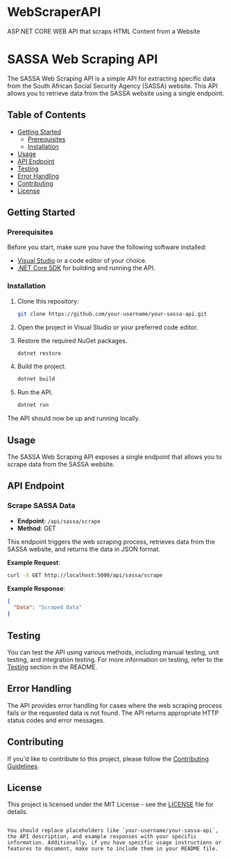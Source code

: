 # WebScraperAPI
ASP.NET CORE WEB API that scraps HTML Content from a Website 

# SASSA Web Scraping API

The SASSA Web Scraping API is a simple API for extracting specific data from the South African Social Security Agency (SASSA) website. This API allows you to retrieve data from the SASSA website using a single endpoint.

## Table of Contents

- [Getting Started](#getting-started)
  - [Prerequisites](#prerequisites)
  - [Installation](#installation)
- [Usage](#usage)
- [API Endpoint](#api-endpoint)
- [Testing](#testing)
- [Error Handling](#error-handling)
- [Contributing](#contributing)
- [License](#license)

## Getting Started

### Prerequisites

Before you start, make sure you have the following software installed:

- [Visual Studio](https://visualstudio.microsoft.com/) or a code editor of your choice.
- [.NET Core SDK](https://dotnet.microsoft.com/download) for building and running the API.

### Installation

1. Clone this repository:

   ```bash
   git clone https://github.com/your-username/your-sassa-api.git
   ```

2. Open the project in Visual Studio or your preferred code editor.

3. Restore the required NuGet packages.

   ```bash
   dotnet restore
   ```

4. Build the project.

   ```bash
   dotnet build
   ```

5. Run the API.

   ```bash
   dotnet run
   ```

The API should now be up and running locally.

## Usage

The SASSA Web Scraping API exposes a single endpoint that allows you to scrape data from the SASSA website.

## API Endpoint

### Scrape SASSA Data

- **Endpoint**: `/api/sassa/scrape`
- **Method**: GET

This endpoint triggers the web scraping process, retrieves data from the SASSA website, and returns the data in JSON format.

**Example Request**:

```bash
curl -X GET http://localhost:5000/api/sassa/scrape
```

**Example Response**:

```json
{
  "Data": "Scraped Data"
}
```

## Testing

You can test the API using various methods, including manual testing, unit testing, and integration testing. For more information on testing, refer to the [Testing](#testing) section in the README.

## Error Handling

The API provides error handling for cases where the web scraping process fails or the requested data is not found. The API returns appropriate HTTP status codes and error messages.

## Contributing

If you'd like to contribute to this project, please follow the [Contributing Guidelines](CONTRIBUTING.md).

## License

This project is licensed under the MIT License - see the [LICENSE](LICENSE) file for details.
```

You should replace placeholders like `your-username/your-sassa-api`, the API description, and example responses with your specific information. Additionally, if you have specific usage instructions or features to document, make sure to include them in your README file.
